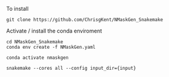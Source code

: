 To install
```
git clone https://github.com/ChrisgKent/NMaskGen_Snakemake
```
Activate / install the conda enviroment
```
cd NMaskGen_Snakemake
conda env create -f NMaskGen.yaml

conda activate nmaskgen

snakemake --cores all --config input_dir={input} 
```
